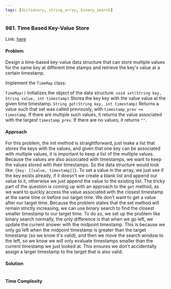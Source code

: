 ```yaml
---
tags: [dictionary, string_array, binary_search]
---
```


### 981. Time Based Key-Value Store

Link: [here](https://leetcode.com/problems/time-based-key-value-store/description/)

#### Problem
Design a time-based key-value data structure that can store multiple values for the same key at different time stamps and retrieve the key's value at a certain timestamp.

Implement the `TimeMap` class:

`TimeMap()` Initializes the object of the data structure.
`void set(String key, String value, int timestamp)` Stores the key key with the value value at the given time timestamp.
`String get(String key, int timestamp)` Returns a value such that set was called previously, with `timestamp_prev <= timestamp`. If there are multiple such values, it returns the value associated with the largest `timestamp_prev`. If there are no values, it returns `""`.

#### Approach
For this problem, the init method is straightforward, just make a list that stores the keys with the values, and given that one key can be associated with multiple values, it is important to keep a list of the multiple values. Because the values are also associated with timestamps, we want to keep the values stored with their timestamps. So the data structure would look like: `{key: [[value, timestamp]]}`. 
To set a value in the array, we just see if the key exists already, if it doesn't we create a blank list and append our value to it, otherwise we just append the value to the existing list.
The tricky part of the question is coming up with an approach to the `get` method, as we want to quickly access the value associated with the closest timestamp at the same time or before our target time. We don't want to get a value after our target time. 
Because the problem states that the set method will remain strictly increasing, we can use binary search to find the closest smaller timestamp to our target time. 
To do so, we set up the problem like binary search normally, the only difference is that when we go left, we update the current answer with the midpoint timestamp. This is because we only go left when the midpoint timestamp is greater than the target timestamp (so we know it's valid), and then we move the search window to the left, so we know we will only evaluate timestamps smaller than the current timestamp we just looked at. This ensures we don't accidentally assign a larger timestamp to the target that is also valid.

#### Solution
```python 

```

#### Time Complexity